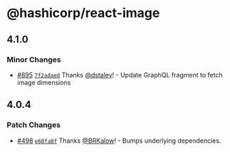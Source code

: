 # @hashicorp/react-image

## 4.1.0

### Minor Changes

- [#895](https://github.com/hashicorp/react-components/pull/895) [`7f2adaed`](https://github.com/hashicorp/react-components/commit/7f2adaed1660a3c505e40ec0bbece1c45070a23f) Thanks [@dstaley](https://github.com/dstaley)! - Update GraphQL fragment to fetch image dimensions

## 4.0.4

### Patch Changes

- [#498](https://github.com/hashicorp/react-components/pull/498) [`e60fa8f`](https://github.com/hashicorp/react-components/commit/e60fa8f437a98f97f6c0ed396f194192cf5e376e) Thanks [@BRKalow](https://github.com/BRKalow)! - Bumps underlying dependencies.
